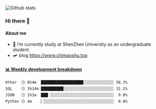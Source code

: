 ![Github stats](https://github-readme-stats.vercel.app/api?username=chimaoshu&show_icons=true&theme=cobalt)

### Hi there 👋

#### About me

- 🏫 I’m currently study at ShenZhen University as an undergraduate student.
- 🛩️ blog  https://www.chimaoshu.top

<!-- waka-box start -->
#### <a href="https://gist.github.com/e235103f6d3ace58395a9ff863c34467" target="_blank">📊 Weekly development breakdown</a>
```text
Other  🕓 6h4m  ██████████████████▋░░░░░░░░░░░░░ 58.3%
SQL    🕓 3h14m █████████▉░░░░░░░░░░░░░░░░░░░░░░ 31.1%
JSON   🕓 1h1m  ███▏░░░░░░░░░░░░░░░░░░░░░░░░░░░░  9.8%
Python 🕓 4m    ▏░░░░░░░░░░░░░░░░░░░░░░░░░░░░░░░  0.8%
```
<!-- Powered by https://github.com/YouEclipse/waka-box-go . -->
<!-- waka-box end -->
